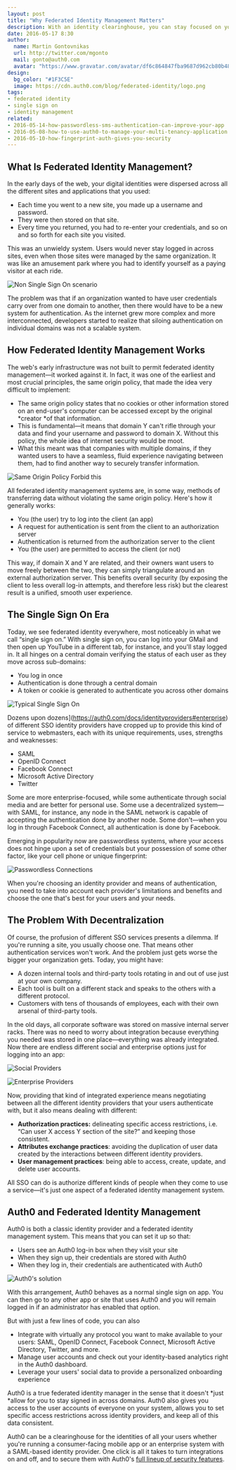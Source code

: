 ```yaml
---
layout: post
title: "Why Federated Identity Management Matters"
description: With an identity clearinghouse, you can stay focused on your business, not figuring out who your users are.
date: 2016-05-17 8:30
author:
  name: Martin Gontovnikas
  url: http://twitter.com/mgonto
  mail: gonto@auth0.com
  avatar: "https://www.gravatar.com/avatar/df6c864847fba9687d962cb80b482764??s=60"
design: 
  bg_color: "#1F3C5E"
  image: https://cdn.auth0.com/blog/federated-identity/logo.png
tags: 
- federated identity
- single sign on
- identity management
related:
- 2016-05-14-how-passwordless-sms-authentication-can-improve-your-app
- 2016-05-08-how-to-use-auth0-to-manage-your-multi-tenancy-application
- 2016-05-10-how-fingerprint-auth-gives-you-security
---
```


## What Is Federated Identity Management?

In the early days of the web, your digital identities were dispersed across all the different sites and applications that you used: 

* Each time you went to a new site, you made up a username and password. 
* They were then stored on that site. 
* Every time you returned, you had to re-enter your credentials, and so on and so forth for each site you visited.

This was an unwieldy system. Users would never stay logged in across sites, even when those sites were managed by the same organization. It was like an amusement park where you had to identify yourself as a paying visitor at each ride.

![Non Single Sign On scenario](https://cdn.auth0.com/blog/federated-identity/non-sso-scenario.png)

The problem was that if an organization wanted to have user credentials carry over from one domain to another, then there would have to be a new system for authentication. As the internet grew more complex and more interconnected, developers started to realize that siloing authentication on individual domains was not a scalable system.

## How Federated Identity Management Works

The web's early infrastructure was not built to permit federated identity management—it worked against it. In fact, it was one of the earliest and most crucial principles, the same origin policy, that made the idea very difficult to implement:

* The same origin policy states that no cookies or other information stored on an end-user's computer can be accessed except by the original *creator *of that information. 
* This is fundamental—it means that domain Y can't rifle through your data and find your username and password to domain X. Without this policy, the whole idea of internet security would be moot. 
* What this meant was that companies with multiple domains, if they wanted users to have a seamless, fluid experience navigating between them, had to find another way to securely transfer information.

![Same Origin Policy Forbid this](https://cdn.auth0.com/blog/federated-identity/same-origin-policy-forbids-this.png)

All federated identity management systems are, in some way, methods of transferring data without violating the same origin policy. Here's how it generally works:

* You (the user) try to log into the client (an app)
* A request for authentication is sent from the client to an authorization server
* Authentication is returned from the authorization server to the client
* You (the user) are permitted to access the client (or not)

This way, if domain X and Y are related, and their owners want users to move freely between the two, they can simply triangulate around an external authorization server. This benefits overall security (by exposing the client to less overall log-in attempts, and therefore less risk) but the clearest result is a unified, smooth user experience. 

## The Single Sign On Era

Today, we see federated identity everywhere, most noticeably in what we call “single sign on.” With single sign on, you can log into your GMail and then open up YouTube in a different tab, for instance, and you'll stay logged in. It all hinges on a central domain verifying the status of each user as they move across sub-domains:

* You log in once
* Authentication is done through a central domain
* A token or cookie is generated to authenticate you across other domains

![Typical Single Sign On](https://cdn.auth0.com/blog/federated-identity/typical-sso.png)

Dozens upon dozens](https://auth0.com/docs/identityproviders#enterprise) of different SSO identity providers have cropped up to provide this kind of service to webmasters, each with its unique requirements, uses, strengths and weaknesses:

* SAML
* OpenID Connect
* Facebook Connect
* Microsoft Active Directory
* Twitter

Some are more enterprise-focused, while some authenticate through social media and are better for personal use. Some use a decentralized system—with SAML, for instance, any node in the SAML network is capable of accepting the authentication done by another node. Some don't—when you log in through Facebook Connect, all authentication is done by Facebook. 

Emerging in popularity now are passwordless systems, where your access does not hinge upon a set of credentials but your possession of some other factor, like your cell phone or unique fingerprint:

![Passwordless Connections](https://cdn.auth0.com/blog/federated-identity/passwordless-connections.png)

When you're choosing an identity provider and means of authentication, you need to take into account each provider's limitations and benefits and choose the one that's best for your users and your needs.

## The Problem With Decentralization

Of course, the profusion of different SSO services presents a dilemma. If you're running a site, you usually choose one. That means other authentication services won't work. And the problem just gets worse the bigger your organization gets. Today, you might have: 

* A dozen internal tools and third-party tools rotating in and out of use just at your own company.
* Each tool is built on a different stack and speaks to the others with a different protocol.
* Customers with tens of thousands of employees, each with their own arsenal of third-party tools.

In the old days, all corporate software was stored on massive internal server racks. There was no need to worry about integration because everything you needed was stored in one place—everything was already integrated. Now there are endless different social and enterprise options just for logging into an app:

![Social Providers](https://cdn.auth0.com/blog/federated-identity/social-providers.png)

![Enterprise Providers](https://cdn.auth0.com/blog/federated-identity/enterprise-options.png)

Now, providing that kind of integrated experience means negotiating between all the different identity providers that your users authenticate with, but it also means dealing with different:

* **Authorization practices:** delineating specific access restrictions, i.e. “Can user X access Y section of the site?” and keeping those consistent.
* **Attributes exchange practices**: avoiding the duplication of user data created by the interactions between different identity providers.
* **User management practices**: being able to access, create, update, and delete user accounts.

All SSO can do is authorize different kinds of people when they come to use a service—it's just one aspect of a federated identity management system.

## Auth0 and Federated Identity Management  

Auth0 is both a classic identity provider and a federated identity management system. This means that you can set it up so that:

* Users see an Auth0 log-in box when they visit your site
* When they sign up, their credentials are stored with Auth0
* When they log in, their credentials are authenticated with Auth0

![Auth0's solution](https://cdn.auth0.com/blog/federated-identity/auth0.png)

With this arrangement, Auth0 behaves as a normal single sign on app. You can then go to any other app or site that uses Auth0 and you will remain logged in if an administrator has enabled that option. 

But with just a few lines of code, you can also 

* Integrate with virtually any protocol you want to make available to your users: SAML, OpenID Connect, Facebook Connect, Microsoft Active Directory, Twitter, and more. 
* Manage user accounts and check out your identity-based analytics right in the Auth0 dashboard.
* Leverage your users' social data to provide a personalized onboarding experience 

Auth0 is a true federated identity manager in the sense that it doesn't *just *allow for you to stay signed in across domains. Auth0 also gives you access to the user accounts of everyone on your system, allows you to set specific access restrictions across identity providers, and keep all of this data consistent. 

Auth0 can be a clearinghouse for the identities of all your users whether you're running a consumer-facing mobile app or an enterprise system with a SAML-based identity provider. One click is all it takes to turn integrations on and off, and to secure them with Auth0's [full lineup of security features](https://auth0.com/security).
